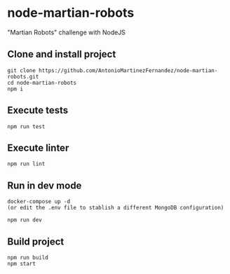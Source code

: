 # node-martian-robots

"Martian Robots" challenge with NodeJS

## Clone and install project

```
git clone https://github.com/AntonioMartinezFernandez/node-martian-robots.git
cd node-martian-robots
npm i
```

## Execute tests

```
npm run test
```

## Execute linter

```
npm run lint
```

## Run in dev mode

```
docker-compose up -d
(or edit the .env file to stablish a different MongoDB configuration)

npm run dev
```

## Build project

```
npm run build
npm start
```
